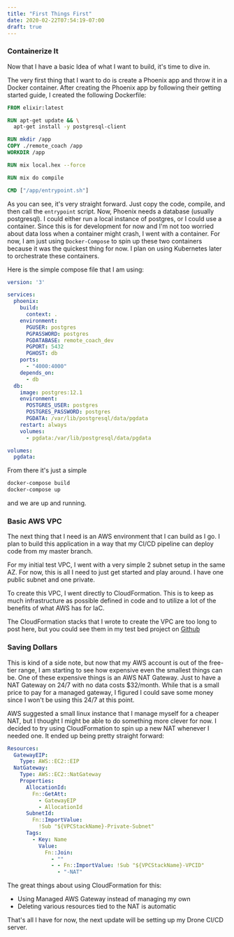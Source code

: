 ```yaml
---
title: "First Things First"
date: 2020-02-22T07:54:19-07:00
draft: true
---
```


### Containerize It

Now that I have a basic Idea of what I want to build, it's time to dive in.

The very first thing that I want to do is create a Phoenix app and throw it in a Docker container.
After creating the Phoenix app by following their getting started guide, I created the following Dockerfile:

```Dockerfile
FROM elixir:latest

RUN apt-get update && \
  apt-get install -y postgresql-client

RUN mkdir /app
COPY ./remote_coach /app
WORKDIR /app

RUN mix local.hex --force

RUN mix do compile

CMD ["/app/entrypoint.sh"]
```

As you can see, it's very straight forward.
Just copy the code, compile, and then call the `entrypoint` script.
Now, Phoenix needs a database (usually postgresql).
I could either run a local instance of postgres, or I could use a container. 
Since this is for development for now and I'm not too worried about data loss when a container might crash, I went with a container.
For now, I am just using `Docker-Compose` to spin up these two containers because it was the quickest thing for now.
I plan on using Kubernetes later to orchestrate these containers. 

Here is the simple compose file that I am using:

```yaml
version: '3'

services: 
  phoenix:
    build:
      context: .
    environment:
      PGUSER: postgres
      PGPASSWORD: postgres
      PGDATABASE: remote_coach_dev
      PGPORT: 5432
      PGHOST: db
    ports:
      - "4000:4000"
    depends_on:
      - db
  db:
    image: postgres:12.1
    environment:
      POSTGRES_USER: postgres
      POSTGRES_PASSWORD: postgres
      PGDATA: /var/lib/postgresql/data/pgdata
    restart: always
    volumes:
      - pgdata:/var/lib/postgresql/data/pgdata

volumes:
  pgdata:
```

From there it's just a simple
```bash
docker-compose build
docker-compose up
```
and we are up and running. 

### Basic AWS VPC

The next thing that I need is an AWS environment that I can build as I go. 
I plan to build this application in a way that my CI/CD pipeline can deploy code from my master branch.

For my initial test VPC, I went with a very simple 2 subnet setup in the same AZ.
For now, this is all I need to just get started and play around.
I have one public subnet and one private.

To create this VPC, I went directly to CloudFormation. 
This is to keep as much infrastructure as possible defined in code and to utilize a lot of the benefits of what AWS has for IaC.

The CloudFormation stacks that I wrote to create the VPC are too long to post here, but you could see them in my test bed project on [Github](https://github.com/justinbushy/aws_test_bed/blob/master/cloud_formation_stacks/test_vpc.yml)


### Saving Dollars

This is kind of a side note, but now that my AWS account is out of the free-tier range, I am starting to see how expensive even the smallest things can be.
One of these expensive things is an AWS NAT Gateway.
Just to have a NAT Gateway on 24/7 with no data costs $32/month.
While that is a small price to pay for a managed gateway, I figured I could save some money since I won't be using this 24/7 at this point.

AWS suggested a small linux instance that I manage myself for a cheaper NAT, but I thought I might be able to do something more clever for now.
I decided to try using CloudFormation to spin up a new NAT whenever I needed one.
It ended up being pretty straight forward:

```yaml
Resources:
  GatewayEIP:
    Type: AWS::EC2::EIP
  NatGateway:
    Type: AWS::EC2::NatGateway
    Properties:
      AllocationId:
        Fn::GetAtt:
          - GatewayEIP
          - AllocationId
      SubnetId:
        Fn::ImportValue: 
          !Sub "${VPCStackName}-Private-Subnet"
      Tags:
        - Key: Name
          Value:
            Fn::Join:
              - ""
              - - Fn::ImportValue: !Sub "${VPCStackName}-VPCID"
                - "-NAT"
```

The great things about using CloudFormation for this:
- Using Managed AWS Gateway instead of managing my own
- Deleting various resources tied to the NAT is automatic

That's all I have for now, the next update will be setting up my Drone CI/CD server.